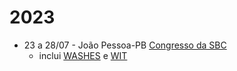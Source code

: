 # 2023

- 23 a 28/07 - João Pessoa-PB [Congresso da SBC](https://csbc.sbc.org.br/2023/)
  - inclui [WASHES](https://sites.google.com/view/washes2023/chamada-de-trabalhos?pli=1) e [WIT](https://csbc.sbc.org.br/2023/wit-women-in-information-technology/)   
